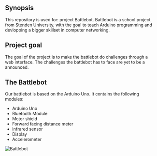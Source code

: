 ## Synopsis
This repository is used for: project Battlebot. Battlebot is a school project from Stenden University, with the goal to teach Arduino programming and devlopping a bigger skillset in computer networking.

## Project goal
The goal of the project is to make the battlebot do challenges through a web interface. The challenges the battlebot has to face are yet to
be a announced. 

## The Battlebot
Our battlebot is based on the Arduino Uno. It contains the following modules:
- Arduino Uno
- Bluetooth Module
- Motor shield
- Forward facing distance meter
- Infrared sensor
- Display
- Accelerometer

![Battlebot](http://i.imgur.com/6JoS4ZX.jpg)

